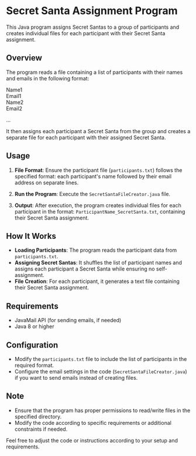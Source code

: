 # Secret Santa Assignment Program

This Java program assigns Secret Santas to a group of participants and creates individual files for each participant with their Secret Santa assignment.

## Overview

The program reads a file containing a list of participants with their names and emails in the following format:

Name1  
Email1  
Name2  
Email2 

...


It then assigns each participant a Secret Santa from the group and creates a separate file for each participant with their assigned Secret Santa.

## Usage

1. **File Format**: Ensure the participant file (`participants.txt`) follows the specified format: each participant's name followed by their email address on separate lines.

2. **Run the Program**: Execute the `SecretSantaFileCreator.java` file.

3. **Output**: After execution, the program creates individual files for each participant in the format: `ParticipantName_SecretSanta.txt`, containing their Secret Santa assignment.

## How It Works

- **Loading Participants**: The program reads the participant data from `participants.txt`.
- **Assigning Secret Santas**: It shuffles the list of participant names and assigns each participant a Secret Santa while ensuring no self-assignment.
- **File Creation**: For each participant, it generates a text file containing their Secret Santa assignment.

## Requirements

- JavaMail API (for sending emails, if needed)
- Java 8 or higher

## Configuration

- Modify the `participants.txt` file to include the list of participants in the required format.
- Configure the email settings in the code (`SecretSantaFileCreator.java`) if you want to send emails instead of creating files.

## Note

- Ensure that the program has proper permissions to read/write files in the specified directory.
- Modify the code according to specific requirements or additional constraints if needed.

Feel free to adjust the code or instructions according to your setup and requirements.

